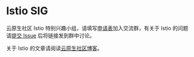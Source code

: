 # Istio SIG
云原生社区 Istio 特别兴趣小组，请填写[申请表](https://wj.qq.com/s2/7309386/b0f5/)加入交流群，有关于 Istio 的问题请[提交 Issue](https://github.com/cloudnativeto/sig-istio/issues/new) 后将链接发到群中讨论。

关于 Istio 的文章请阅读[云原生社区博客](https://cloudnative.to/blog/)。